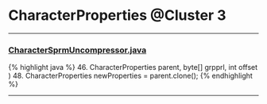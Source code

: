 # CharacterProperties @Cluster 3

***

### [CharacterSprmUncompressor.java](https://searchcode.com/codesearch/view/97384370/)
{% highlight java %}
46.     CharacterProperties parent, byte[] grpprl, int offset )
48. CharacterProperties newProperties = parent.clone();
{% endhighlight %}

***

